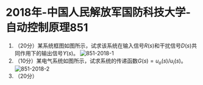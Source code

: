 # 2018年-中国人民解放军国防科技大学-自动控制原理851

1. （20分）某系统框图如图所示，试求该系统在输入信号$R(s)$和干扰信号$D(s)$共同作用下的输出信号$Y(s)$。
![851-2018-1](/img/NUDT851-2018-1.png)
2. （10分）某电气系统如图所示，试求系统的传递函数$G(s)=u_o(s)/u_i(s)$。
![851-2018-2](/img/NUDT851-2018-2.png)
3. （20分）
